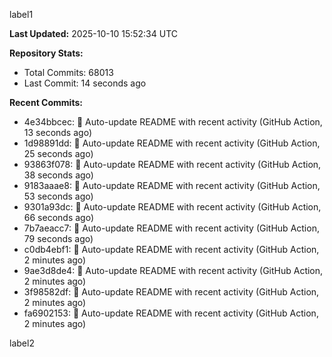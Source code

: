 
label1 
<!-- ACTIVITY_START -->
**Last Updated:** 2025-10-10 15:52:34 UTC

**Repository Stats:**
- Total Commits: 68013
- Last Commit: 14 seconds ago

**Recent Commits:**
- 4e34bbcec: 🤖 Auto-update README with recent activity (GitHub Action, 13 seconds ago)
- 1d98891dd: 🤖 Auto-update README with recent activity (GitHub Action, 25 seconds ago)
- 93863f078: 🤖 Auto-update README with recent activity (GitHub Action, 38 seconds ago)
- 9183aaae8: 🤖 Auto-update README with recent activity (GitHub Action, 53 seconds ago)
- 9301a93dc: 🤖 Auto-update README with recent activity (GitHub Action, 66 seconds ago)
- 7b7aeacc7: 🤖 Auto-update README with recent activity (GitHub Action, 79 seconds ago)
- c0db4ebf1: 🤖 Auto-update README with recent activity (GitHub Action, 2 minutes ago)
- 9ae3d8de4: 🤖 Auto-update README with recent activity (GitHub Action, 2 minutes ago)
- 3f98582df: 🤖 Auto-update README with recent activity (GitHub Action, 2 minutes ago)
- fa6902153: 🤖 Auto-update README with recent activity (GitHub Action, 2 minutes ago)
<!-- ACTIVITY_END -->

label2
